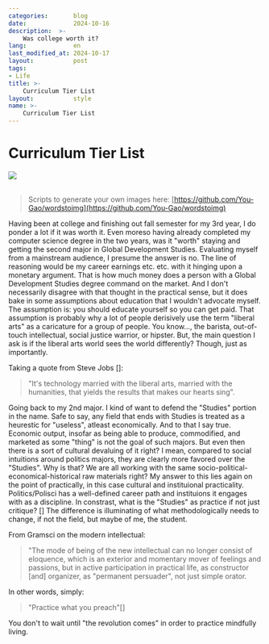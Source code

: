 ```yaml
---
categories:       blog
date:             2024-10-16
description:  >-
    Was college worth it?
lang:             en
last_modified_at: 2024-10-17
layout:           post
tags:
- Life
title: >-
    Curriculum Tier List
layout:           style
name: >-
    Curriculum Tier List
---
```


# Curriculum Tier List

<div>
<img src="{{ 'assets/life/tierlist/tier.png' | relative_url }}">
</div>

<br/>

> Scripts to generate your own images here: [https://github.com/You-Gao/wordstoimg](https://github.com/You-Gao/wordstoimg)

Having been at college and finishing out fall semester for my 3rd year, I do ponder a lot if it was worth it. Even moreso having already completed my computer science degree in the two years, was it "worth" staying and getting the second major in Global Development Studies. Evaluating myself from a mainstream audience, I presume the answer is no. The line of reasoning would be my career earnings etc. etc. with it hinging upon a monetary argument. That is how much money does a person with a Global Development Studies degree command on the market. And I don't necessarily disagree with that thought in the practical sense, but it does bake in some assumptions about education that I wouldn't advocate myself. The assumption is: you should educate yourself so you can get paid. That assumption is probably why a lot of people derisively use the term "liberal arts" as a caricature for a group of people. You know..., the barista, out-of-touch intellectual, social justice warrior, or hipster. But, the main question I ask is if the liberal arts world sees the world differently? Though, just as importantly. 

Taking a quote from Steve Jobs []:
> "It's technology married with the liberal arts, married with the humanities, that yields the results that makes our hearts sing".

Going back to my 2nd major. I kind of want to defend the "Studies" portion in the name. Safe to say, any field that ends with Studies is treated as a heurestic for "useless", atleast economically. And to that I say true. Economic output, insofar as being able to produce, commodified, and marketed as some "thing" is not the goal of such majors. But even then there is a sort of cultural devaluing of it right? I mean, compared to social intuitions around politics majors, they are clearly more favored over the "Studies". Why is that? We are all working with the same socio-political-economical-historical raw materials right? My answer to this lies again on the point of practically, in this case cultural and instituional practicality. Politics/Polisci has a well-defined career path and instituions it engages with as a discipline. In constrast, what is the "Studies" as practice if not just critique? [] The difference is illuminating of what methodologically needs to change, if not the field, but maybe of me, the student. 

From Gramsci on the modern intellectual:
> "The mode of being of the new intellectual can no longer consist of eloquence, which is an exterior and momentary mover of feelings and passions, but in active participation in practical life, as constructor [and] organizer, as "permanent persuader", not just simple orator.

In other words, simply:
>"Practice what you preach"[]

You don't to wait until "the revolution comes" in order to practice mindfully living.  
